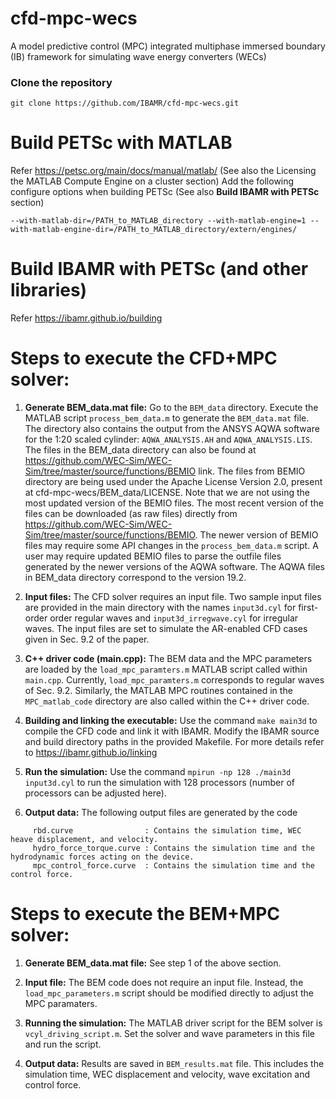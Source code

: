 # cfd-mpc-wecs
A model predictive control (MPC) integrated multiphase immersed boundary (IB) framework for simulating wave energy converters (WECs) 

### Clone the repository

```
git clone https://github.com/IBAMR/cfd-mpc-wecs.git
```

# Build PETSc with MATLAB
Refer https://petsc.org/main/docs/manual/matlab/ (See also the Licensing the MATLAB Compute Engine on a cluster section)
Add the following configure options when building PETSc (See also **Build IBAMR with PETSc** section)

```
--with-matlab-dir=/PATH_to_MATLAB_directory --with-matlab-engine=1 --with-matlab-engine-dir=/PATH_to_MATLAB_directory/extern/engines/
```

# Build IBAMR with PETSc (and other libraries)
Refer https://ibamr.github.io/building


# Steps to execute the CFD+MPC solver:

1) **Generate BEM_data.mat file:** Go to the `BEM_data` directory. Execute the MATLAB script `process_bem_data.m` to generate the `BEM_data.mat` file. The directory also contains the output from the ANSYS AQWA software for the 1:20 scaled cylinder: `AQWA_ANALYSIS.AH` and `AQWA_ANALYSIS.LIS`. The files in the BEM_data directory can also be found at https://github.com/WEC-Sim/WEC-Sim/tree/master/source/functions/BEMIO link. The files from BEMIO directory are being used under the Apache License Version 2.0, present at cfd-mpc-wecs/BEM_data/LICENSE. Note that we are not using the most updated version of the BEMIO files. The most recent version of the files can be downloaded (as raw files) directly from  https://github.com/WEC-Sim/WEC-Sim/tree/master/source/functions/BEMIO. The newer version of BEMIO files may require some API changes in the `process_bem_data.m` script. A user may require updated BEMIO files to parse the outfile files generated by the newer versions of the AQWA software. The AQWA files in BEM_data directory correspond to the version 19.2.

2) **Input files:** The CFD solver requires an input file. Two sample input files are provided in the main directory with the names `input3d.cyl` for first-order order regular waves and `input3d_irregwave.cyl` for irregular waves. The input files are set to simulate the AR-enabled CFD cases given in Sec. 9.2 of the paper.

3) **C++ driver code (main.cpp):** The BEM data and the MPC parameters are loaded by the `load_mpc_paramters.m` MATLAB script called within `main.cpp`. Currently, `load_mpc_paramters.m` corresponds to regular waves of Sec. 9.2. Similarly, the MATLAB MPC routines contained in the `MPC_matlab_code` directory are also called within the C++ driver code.   

3) **Building and linking the executable:** Use the command `make main3d` to compile the CFD code and link it with IBAMR. Modify the IBAMR source and build directory paths in the provided Makefile. For more details refer to https://ibamr.github.io/linking

4) **Run the simulation:** Use the command `mpirun -np 128 ./main3d input3d.cyl` to run the simulation with 128 processors (number of processors can be adjusted here). 

5) **Output data:** The following output files are generated by the code 

```
     rbd.curve                : Contains the simulation time, WEC heave displacement, and velocity.
     hydro_force_torque.curve : Contains the simulation time and the hydrodynamic forces acting on the device.
     mpc_control_force.curve  : Contains the simulation time and the control force.
```


# Steps to execute the BEM+MPC solver:

1) **Generate BEM_data.mat file:** See step 1 of the above section. 

2) **Input file:** The BEM code does not require an input file. Instead, the `load_mpc_parameters.m` script should be modified directly to adjust the MPC paramaters.

3) **Running the simulation:** The MATLAB driver script for the BEM solver is `vcyl_driving_script.m`. Set the solver and wave parameters in this file and run the script.

4) **Output data:** Results are saved in `BEM_results.mat` file. This includes the simulation time, WEC displacement and velocity, wave excitation and control force.
